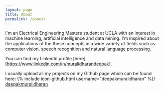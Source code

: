 ```yaml
---
layout: page
title: About
permalink: /about/
---
```


I'm an Electrical Engineering Masters student at UCLA with an interest in machine learning, artificial intelligence
and data mining. I'm inspired about the applications of the these concepts in a wide variety of fields such as computer vision, speech recognition and natural language processing.

You can find my LinkedIn profile [here][https://www.linkedin.com/in/muralidharandeepak].

I usually upload all my projects on my Github page which can be found here:
{% include icon-github.html username="deepakmuralidharan" %}/
[deepakmuralidharan](https://github.com/DeepakMuralidharan)
